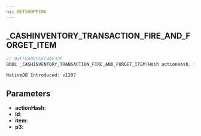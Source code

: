 ```yaml
---
ns: NETSHOPPING
---
```

## _CASHINVENTORY_TRANSACTION_FIRE_AND_FORGET_ITEM

```c
// 0xFFEA09CCEC4AF32F
BOOL _CASHINVENTORY_TRANSACTION_FIRE_AND_FORGET_ITEM(Hash actionHash, int* id, Any* item, int p3);
```

```
NativeDB Introduced: v1207
```

## Parameters
* **actionHash**:
* **id**:
* **item**:
* **p3**:

